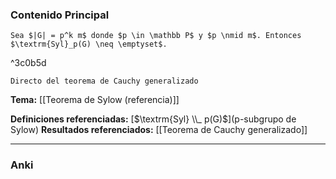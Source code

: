 ### Contenido Principal

```ad-cor
Sea $|G| = p^k m$ donde $p \in \mathbb P$ y $p \nmid m$. Entonces $\textrm{Syl}_p(G) \neq \emptyset$.
```

^3c0b5d

```ad-proof
Directo del teorema de Cauchy generalizado
```

**Tema:** [[Teorema de Sylow (referencia)]]

**Definiciones referenciadas:** [$\textrm{Syl} \\_ p(G)$](p-subgrupo de Sylow)
**Resultados referenciados:** [[Teorema de Cauchy generalizado]]

---
### Anki
